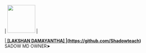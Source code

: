 
| <a href="https://github.com/Shadowteach"><img src="https://i.imgur.com/i8ptlXY.jpeg" width=90 height=90></a> | <a href="https://github.com/Shadowteach">


| **[LAKSHAN DAMAYANTHA] |(https://github.com/Shadowteach)**</br>SADOW MD OWNER➤
